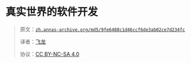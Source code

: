 # 真实世界的软件开发

> 原文：[`zh.annas-archive.org/md5/9fe6488c1d46ccf6de3ab02ce7d234fc`](https://zh.annas-archive.org/md5/9fe6488c1d46ccf6de3ab02ce7d234fc)
> 
> 译者：[飞龙](https://github.com/wizardforcel)
> 
> 协议：[CC BY-NC-SA 4.0](http://creativecommons.org/licenses/by-nc-sa/4.0/)